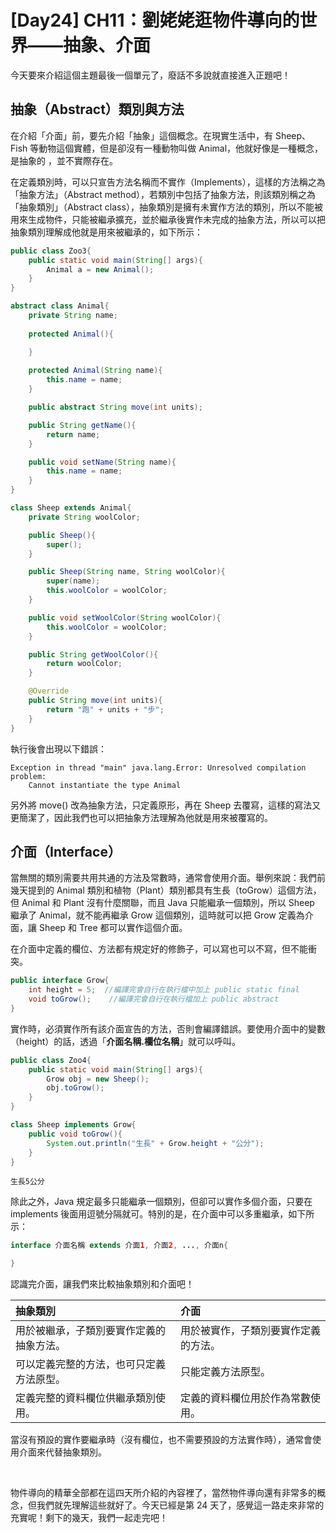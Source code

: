 # [Day24] CH11：劉姥姥逛物件導向的世界——抽象、介面

今天要來介紹這個主題最後一個單元了，廢話不多說就直接進入正題吧！

## 抽象（Abstract）類別與方法

在介紹「介面」前，要先介紹「抽象」這個概念。在現實生活中，有 Sheep、 Fish 等動物這個實體，但是卻沒有一種動物叫做 Animal，他就好像是一種概念，是抽象的
，並不實際存在。

在定義類別時，可以只宣告方法名稱而不實作（Implements），這樣的方法稱之為「抽象方法」（Abstract method），若類別中包括了抽象方法，則該類別稱之為「抽象類別」（Abstract class），抽象類別是擁有未實作方法的類別，所以不能被用來生成物件，只能被繼承擴充，並於繼承後實作未完成的抽象方法，所以可以把抽象類別理解成他就是用來被繼承的，如下所示：

```java
public class Zoo3{
    public static void main(String[] args){
        Animal a = new Animal();
    }
}

abstract class Animal{
    private String name;
    
    protected Animal(){

    } 
    
    protected Animal(String name){
        this.name = name;
    }

    public abstract String move(int units);

    public String getName(){
        return name;
    }

    public void setName(String name){
        this.name = name;
    }
}

class Sheep extends Animal{
    private String woolColor;

    public Sheep(){
        super();
    }

    public Sheep(String name, String woolColor){
        super(name);
        this.woolColor = woolColor;
    }

    public void setWoolColor(String woolColor){
        this.woolColor = woolColor;
    }

    public String getWoolColor(){
        return woolColor;
    }

    @Override
    public String move(int units){
        return "跑" + units + "步";
    }
}
```

執行後會出現以下錯誤：

    Exception in thread "main" java.lang.Error: Unresolved compilation problem: 
        Cannot instantiate the type Animal

另外將 move() 改為抽象方法，只定義原形，再在 Sheep 去覆寫，這樣的寫法又更簡潔了，因此我們也可以把抽象方法理解為他就是用來被覆寫的。

## 介面（Interface）

當無關的類別需要共用共通的方法及常數時，通常會使用介面。舉例來說：我們前幾天提到的 Animal 類別和植物（Plant）類別都具有生長（toGrow）這個方法，但 Animal 和 Plant 沒有什麼關聯，而且 Java 只能繼承一個類別，所以 Sheep 繼承了 Animal，就不能再繼承 Grow 這個類別，這時就可以把 Grow 定義為介面，讓 Sheep 和 Tree 都可以實作這個介面。

在介面中定義的欄位、方法都有規定好的修飾子，可以寫也可以不寫，但不能衝突。

```java
public interface Grow{
    int height = 5;  //編譯完會自行在執行檔中加上 public static final
    void toGrow();    //編譯完會自行在執行檔加上 public abstract
}
```

實作時，必須實作所有該介面宣告的方法，否則會編譯錯誤。要使用介面中的變數（height）的話，透過「**介面名稱.欄位名稱**」就可以呼叫。

```java
public class Zoo4{
    public static void main(String[] args){
        Grow obj = new Sheep();
        obj.toGrow();
    }
}

class Sheep implements Grow{
    public void toGrow(){
        System.out.println("生長" + Grow.height + "公分");
    }
}
```

    生長5公分

除此之外，Java 規定最多只能繼承一個類別，但卻可以實作多個介面，只要在 implements 後面用逗號分隔就可。特別的是，在介面中可以多重繼承，如下所示：

```java
interface 介面名稱 extends 介面1, 介面2, ..., 介面n{

}
```

認識完介面，讓我們來比較抽象類別和介面吧！

|抽象類別|介面|
|:-|:-|
|用於被繼承，子類別要實作定義的抽象方法。|用於被實作，子類別要實作定義的方法。|
|可以定義完整的方法，也可只定義方法原型。|只能定義方法原型。|
|定義完整的資料欄位供繼承類別使用。|定義的資料欄位用於作為常數使用。|

當沒有預設的實作要繼承時（沒有欄位，也不需要預設的方法實作時），通常會使用介面來代替抽象類別。

<br>

物件導向的精華全部都在這四天所介紹的內容裡了，當然物件導向還有非常多的概念，但我們就先理解這些就好了。今天已經是第 24 天了，感覺這一路走來非常的充實呢！剩下的幾天，我們一起走完吧！